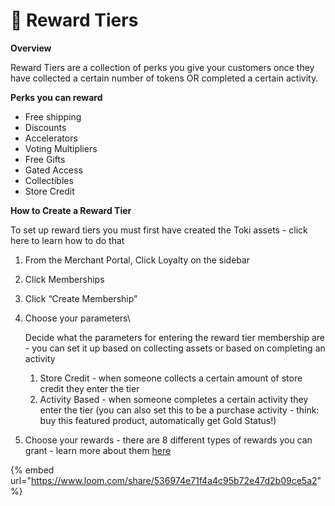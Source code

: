 # 🌟 Reward Tiers

**Overview**

Reward Tiers are a collection of perks you give your customers once they have collected a certain number of tokens OR completed a certain activity.



**Perks you can reward**

* Free shipping
* Discounts
* Accelerators
* Voting Multipliers
* Free Gifts
* Gated Access
* Collectibles
* Store Credit



**How to Create a Reward Tier**

To set up reward tiers you must first have created the Toki assets - click here to learn how to do that

1. From the Merchant Portal, Click Loyalty on the sidebar
2. Click Memberships
3. Click “Create Membership”
4.  Choose your parameters\


    Decide what the parameters for entering the reward tier membership are - you can set it up based on collecting assets or based on completing an activity

    1. Store Credit - when someone collects a certain amount of store credit they enter the tier
    2. Activity Based - when someone completes a certain activity they enter the tier (you can also set this to be a purchase activity - think: buy this featured product, automatically get Gold Status!)
5. Choose your rewards - there are 8 different types of rewards you can grant - learn more about them [here](reward-tier-settings.md)





{% embed url="https://www.loom.com/share/536974e71f4a4c95b72e47d2b09ce5a2" %}
